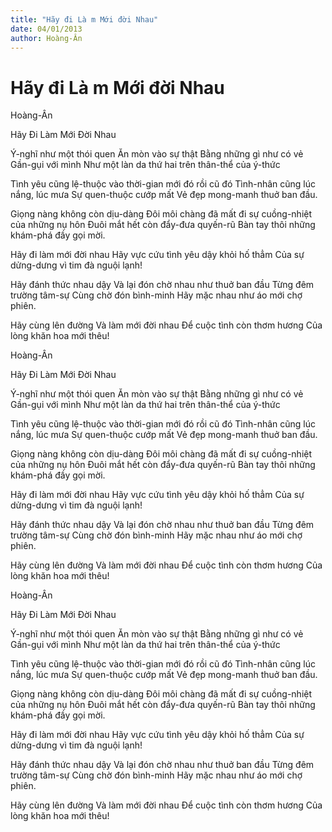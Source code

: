 ```yaml
---
title: "Hãy đi Là m Mới đời Nhau"
date: 04/01/2013
author: Hoàng-Ân
---
```


# Hãy đi Là m Mới đời Nhau

Hoàng-Ân


Hãy Đi Làm Mới Đời Nhau


Ý-nghĩ như một thói quen
Ăn mòn vào sự thật
Bằng những gì như có vẻ
Gần-gụi với mình
Như một làn da thứ hai
trên thân-thể của ý-thức

Tình yêu cũng lệ-thuộc vào thời-gian
mới đó rồi cũ đó
Tình-nhân cũng lúc nắng, lúc mưa
Sự quen-thuộc cướp mất
Vẻ đẹp mong-manh thuở ban đầu.

Giọng nàng không còn dịu-dàng
Đôi môi chàng đã mất đi sự cuồng-nhiệt
của những nụ hôn
Đuôi mắt hết còn đẩy-đưa quyến-rũ
Bàn tay thôi những khám-phá đầy gọi mời.

Hãy đi làm mới đời nhau
Hãy vực cứu tình yêu dậy khỏi hố thẳm
Của sự dửng-dưng vì tim đà nguội lạnh!

Hãy đánh thức nhau dậy
Và lại đón chờ nhau như thuở ban đầu
Từng đêm trường tâm-sự
Cùng chờ đón bình-minh
Hãy mặc nhau như áo mới chợ phiên.

Hãy cùng lên đường
Và làm mới đời nhau
Để cuộc tình còn thơm hương
Của lòng khăn hoa mới thêu!

Hoàng-Ân


Hãy Đi Làm Mới Đời Nhau


Ý-nghĩ như một thói quen
Ăn mòn vào sự thật
Bằng những gì như có vẻ
Gần-gụi với mình
Như một làn da thứ hai
trên thân-thể của ý-thức

Tình yêu cũng lệ-thuộc vào thời-gian
mới đó rồi cũ đó
Tình-nhân cũng lúc nắng, lúc mưa
Sự quen-thuộc cướp mất
Vẻ đẹp mong-manh thuở ban đầu.

Giọng nàng không còn dịu-dàng
Đôi môi chàng đã mất đi sự cuồng-nhiệt
của những nụ hôn
Đuôi mắt hết còn đẩy-đưa quyến-rũ
Bàn tay thôi những khám-phá đầy gọi mời.

Hãy đi làm mới đời nhau
Hãy vực cứu tình yêu dậy khỏi hố thẳm
Của sự dửng-dưng vì tim đà nguội lạnh!

Hãy đánh thức nhau dậy
Và lại đón chờ nhau như thuở ban đầu
Từng đêm trường tâm-sự
Cùng chờ đón bình-minh
Hãy mặc nhau như áo mới chợ phiên.

Hãy cùng lên đường
Và làm mới đời nhau
Để cuộc tình còn thơm hương
Của lòng khăn hoa mới thêu!

Hoàng-Ân


Hãy Đi Làm Mới Đời Nhau


Ý-nghĩ như một thói quen
Ăn mòn vào sự thật
Bằng những gì như có vẻ
Gần-gụi với mình
Như một làn da thứ hai
trên thân-thể của ý-thức

Tình yêu cũng lệ-thuộc vào thời-gian
mới đó rồi cũ đó
Tình-nhân cũng lúc nắng, lúc mưa
Sự quen-thuộc cướp mất
Vẻ đẹp mong-manh thuở ban đầu.

Giọng nàng không còn dịu-dàng
Đôi môi chàng đã mất đi sự cuồng-nhiệt
của những nụ hôn
Đuôi mắt hết còn đẩy-đưa quyến-rũ
Bàn tay thôi những khám-phá đầy gọi mời.

Hãy đi làm mới đời nhau
Hãy vực cứu tình yêu dậy khỏi hố thẳm
Của sự dửng-dưng vì tim đà nguội lạnh!

Hãy đánh thức nhau dậy
Và lại đón chờ nhau như thuở ban đầu
Từng đêm trường tâm-sự
Cùng chờ đón bình-minh
Hãy mặc nhau như áo mới chợ phiên.

Hãy cùng lên đường
Và làm mới đời nhau
Để cuộc tình còn thơm hương
Của lòng khăn hoa mới thêu!

